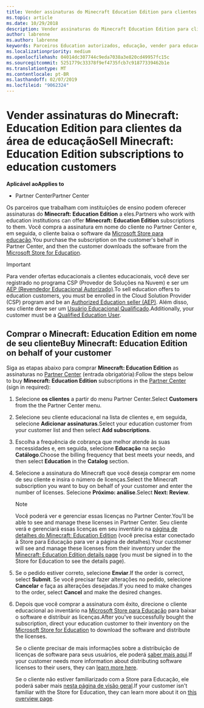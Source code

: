 ```yaml
---
title: Vender assinaturas do Minecraft Education Edition para clientes da área de educação
ms.topic: article
ms.date: 10/29/2018
description: Vender assinaturas do Minecraft Education Edition para clientes da área de educação qualificados.
author: labrenne
ms.author: labrenne
keywords: Parceiros Education autorizados, educação, vender para educação, escolas
ms.localizationpriority: medium
ms.openlocfilehash: 04014dc307744c9eda7038a3e820cd49957fc15c
ms.sourcegitcommit: 5251779c33378f9ef4735fcb7c91877339462b1e
ms.translationtype: MT
ms.contentlocale: pt-BR
ms.lasthandoff: 02/07/2019
ms.locfileid: "9062324"
---
```

# <a name="sell-minecraft-education-edition-subscriptions-to-education-customers"></a><span data-ttu-id="d49a6-104">Vender assinaturas do Minecraft: Education Edition para clientes da área de educação</span><span class="sxs-lookup"><span data-stu-id="d49a6-104">Sell Minecraft: Education Edition subscriptions to education customers</span></span>

**<span data-ttu-id="d49a6-105">Aplicável ao</span><span class="sxs-lookup"><span data-stu-id="d49a6-105">Applies to</span></span>**

-  <span data-ttu-id="d49a6-106">Partner Center</span><span class="sxs-lookup"><span data-stu-id="d49a6-106">Partner Center</span></span>

<span data-ttu-id="d49a6-107">Os parceiros que trabalham com instituições de ensino podem oferecer assinaturas do **Minecraft: Education Edition** a eles.</span><span class="sxs-lookup"><span data-stu-id="d49a6-107">Partners who work with education institutions can offer **Minecraft: Education Edition** subscriptions to them.</span></span> <span data-ttu-id="d49a6-108">Você compra a assinatura em nome do cliente no Partner Center e, em seguida, o cliente baixa o software da [Microsoft Store para educação](https://educationstore.microsoft.com).</span><span class="sxs-lookup"><span data-stu-id="d49a6-108">You purchase the subscription on the customer's behalf in Partner Center, and then the customer downloads the software from the [Microsoft Store for Education](https://educationstore.microsoft.com).</span></span> 

>[!IMPORTANT]
><span data-ttu-id="d49a6-109">Para vender ofertas educacionais a clientes educacionais, você deve ser registrado no programa CSP (Provedor de Soluções na Nuvem) e ser um [AEP (Revendedor Educacional Autorizado)](https://www.mepn.com).</span><span class="sxs-lookup"><span data-stu-id="d49a6-109">To sell education offers to education customers, you must be enrolled in the Cloud Solution Provider (CSP) program and be an [Authorized Education seller (AEP)](https://www.mepn.com).</span></span> <span data-ttu-id="d49a6-110">Além disso, seu cliente deve ser um [Usuário Educacional Qualificado](http://www.microsoftvolumelicensing.com/DocumentSearch.aspx?Mode=3&DocumentTypeId=7).</span><span class="sxs-lookup"><span data-stu-id="d49a6-110">Additionally, your customer must be a [Qualified Education User](http://www.microsoftvolumelicensing.com/DocumentSearch.aspx?Mode=3&DocumentTypeId=7).</span></span>  

 
## <a name="buy-minecraft-education-edition-on-behalf-of-your-customer"></a><span data-ttu-id="d49a6-111">Comprar o **Minecraft: Education Edition** em nome de seu cliente</span><span class="sxs-lookup"><span data-stu-id="d49a6-111">Buy **Minecraft: Education Edition** on behalf of your customer</span></span>

<span data-ttu-id="d49a6-112">Siga as etapas abaixo para comprar **Minecraft: Education Edition** as assinaturas no [Partner Center](https://partnercenter.microsoft.com/pcv/dashboard/overview
) (entrada obrigatória):</span><span class="sxs-lookup"><span data-stu-id="d49a6-112">Follow the steps below to buy **Minecraft: Education Edition** subscriptions in the [Partner Center](https://partnercenter.microsoft.com/pcv/dashboard/overview
) (sign in required):</span></span>

  1.  <span data-ttu-id="d49a6-113">Selecione **os clientes** a partir do menu Partner Center.</span><span class="sxs-lookup"><span data-stu-id="d49a6-113">Select **Customers** from the the Partner Center menu.</span></span>
  
  2.  <span data-ttu-id="d49a6-114">Selecione seu cliente educacional na lista de clientes e, em seguida, selecione **Adicionar assinaturas**.</span><span class="sxs-lookup"><span data-stu-id="d49a6-114">Select your education customer from your customer list and then select **Add subscriptions**.</span></span>
  
  3.  <span data-ttu-id="d49a6-115">Escolha a frequência de cobrança que melhor atende às suas necessidades e, em seguida, selecione **Educação** na seção **Catálogo**.</span><span class="sxs-lookup"><span data-stu-id="d49a6-115">Choose the billing frequency that best meets your needs, and then select **Education** in the **Catalog** section.</span></span>

  4.  <span data-ttu-id="d49a6-116">Selecione a assinatura do Minecraft que você deseja comprar em nome de seu cliente e insira o número de licenças.</span><span class="sxs-lookup"><span data-stu-id="d49a6-116">Select the Minecraft subscription you want to buy on behalf of your customer and enter the number of licenses.</span></span> <span data-ttu-id="d49a6-117">Selecione **Próximo: análise**.</span><span class="sxs-lookup"><span data-stu-id="d49a6-117">Select **Next: Review**.</span></span>

      >[!NOTE]
      ><span data-ttu-id="d49a6-118">Você poderá ver e gerenciar essas licenças no Partner Center.</span><span class="sxs-lookup"><span data-stu-id="d49a6-118">You'll be able to see and manage these licenses in Partner Center.</span></span> <span data-ttu-id="d49a6-119">Seu cliente verá e gerenciará essas licenças em seu inventário na [página de detalhes do Minecraft: Education Edition](https://educationstore.microsoft.com/en-us/store/details/minecraft-education-edition/9nblggh4r2r6) (você precisa estar conectado à Store para Educação para ver a página de detalhes).</span><span class="sxs-lookup"><span data-stu-id="d49a6-119">Your cucstomer will see and manage these licenses from their inventory under the [Minecraft: Education Edition details page](https://educationstore.microsoft.com/en-us/store/details/minecraft-education-edition/9nblggh4r2r6) (you must be signed in to the Store for Education to see the details page).</span></span> 

  5.  <span data-ttu-id="d49a6-120">Se o pedido estiver correto, selecione **Enviar**.</span><span class="sxs-lookup"><span data-stu-id="d49a6-120">If the order is correct, select **Submit**.</span></span> <span data-ttu-id="d49a6-121">Se você precisar fazer alterações no pedido, selecione **Cancelar** e faça as alterações desejadas.</span><span class="sxs-lookup"><span data-stu-id="d49a6-121">If you need to make changes to the order, select **Cancel** and make the desired changes.</span></span>   

  6.  <span data-ttu-id="d49a6-122">Depois que você comprar a assinatura com êxito, direcione o cliente educacional ao inventário na [Microsoft Store para Educação](https://educationstore.microsoft.com) para baixar o software e distribuir as licenças.</span><span class="sxs-lookup"><span data-stu-id="d49a6-122">After you've successfully bought the subscription, direct your education customer to their inventory on the [Microsoft Store for Education](https://educationstore.microsoft.com) to download the software and distribute the licenses.</span></span>

      <span data-ttu-id="d49a6-123">Se o cliente precisar de mais informações sobre a distribuição de licenças de software para seus usuários, ele poderá [saber mais aqui](https://docs.microsoft.com/education/windows/school-get-minecraft#distribute-minecraft).</span><span class="sxs-lookup"><span data-stu-id="d49a6-123">If your customer needs more information about distributing software licenses to their users, they can [learn more here](https://docs.microsoft.com/education/windows/school-get-minecraft#distribute-minecraft).</span></span>  
  
      <span data-ttu-id="d49a6-124">Se o cliente não estiver familiarizado com a Store para Educação, ele poderá saber mais [nesta página de visão geral](https://docs.microsoft.com/microsoft-store/windows-store-for-business-overview).</span><span class="sxs-lookup"><span data-stu-id="d49a6-124">If your customer isn't familiar with the Store for Education, they can learn more about it on [this overview page](https://docs.microsoft.com/microsoft-store/windows-store-for-business-overview).</span></span>  

      

